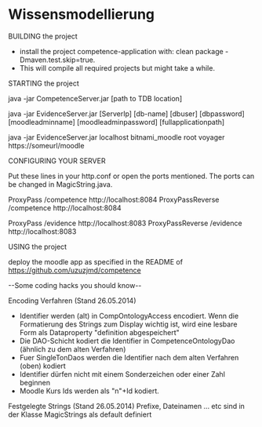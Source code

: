Wissensmodellierung
===================

BUILDING the project
 - install the project competence-application with: clean package -Dmaven.test.skip=true.
 - This will compile all required projects but might take a while.		

STARTING the project

java -jar CompetenceServer.jar [path to TDB location]

java -jar EvidenceServer.jar [ServerIp] [db-name] [dbuser] [dbpassword] [moodleadminname] [moodleadminpassword] [fullapplicationpath]
 
java -jar EvidenceServer.jar localhost bitnami_moodle root voyager https://someurl/moodle


CONFIGURING YOUR SERVER

Put these lines in your http.conf or open the ports mentioned. The ports can be changed in MagicString.java.

ProxyPass  /competence http://localhost:8084
ProxyPassReverse /competence http://localhost:8084

ProxyPass  /evidence http://localhost:8083
ProxyPassReverse /evidence http://localhost:8083

 
USING the project

deploy the moodle app as specified in the README of https://github.com/uzuzjmd/competence

--Some coding hacks you should know--

Encoding Verfahren (Stand 26.05.2014)

 - Identifier werden (alt) in CompOntologyAccess encodiert. Wenn die Formatierung des Strings zum Display wichtig ist, wird eine lesbare Form
	als Dataproperty "definition abgespeichert"
 - Die DAO-Schicht kodiert die Identifier in CompetenceOntologyDao (ähnlich zu dem alten Verfahren)
 - Fuer SingleTonDaos werden die Identifier nach dem alten Verfahren (oben) kodiert
 - Identifier dürfen nicht mit einem Sonderzeichen oder einer Zahl beginnen
 - Moodle Kurs Ids werden als "n"+Id kodiert. 

Festgelegte Strings (Stand 26.05.2014)
Prefixe, Dateinamen ... etc sind in der Klasse MagicStrings als default definiert

 	
